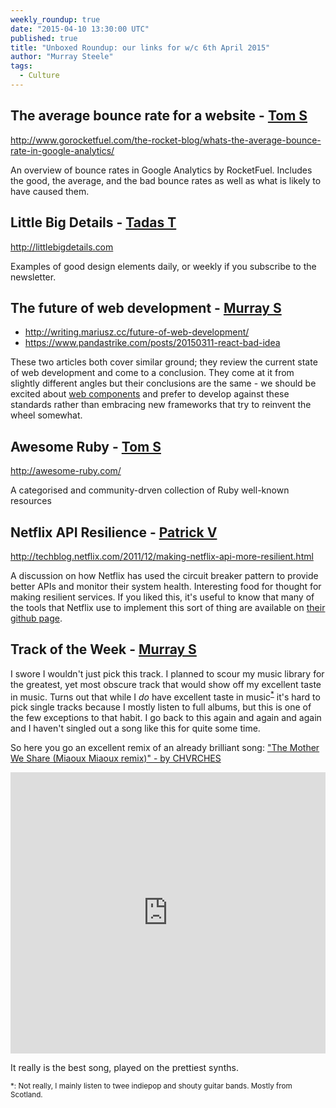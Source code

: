 ```yaml
---
weekly_roundup: true
date: "2015-04-10 13:30:00 UTC"
published: true
title: "Unboxed Roundup: our links for w/c 6th April 2015"
author: "Murray Steele"
tags:
  - Culture
---
```


## The average bounce rate for a website - [Tom S](/people#tom-sabin)

http://www.gorocketfuel.com/the-rocket-blog/whats-the-average-bounce-rate-in-google-analytics/

An overview of bounce rates in Google Analytics by RocketFuel. Includes the good, the average, and the bad bounce rates as well as what is likely to have caused them.

## Little Big Details - [Tadas T](https://twitter.com/tadas_t)

http://littlebigdetails.com

Examples of good design elements daily, or weekly if you subscribe to the newsletter.

## The future of web development - [Murray S](/people#murray-steele)

* http://writing.mariusz.cc/future-of-web-development/
* https://www.pandastrike.com/posts/20150311-react-bad-idea

These two articles both cover similar ground; they review the current state of web development and come to a conclusion.  They come at it from slightly different angles but their conclusions are the same - we should be excited about [web components](http://webcomponents.org/) and prefer to develop against these standards rather than embracing new frameworks that try to reinvent the wheel somewhat.

## Awesome Ruby - [Tom S](/people#tom-sabin)

http://awesome-ruby.com/

A categorised and community-drven collection of Ruby well-known resources

## Netflix API Resilience - [Patrick V](/people#patrick-vine)

http://techblog.netflix.com/2011/12/making-netflix-api-more-resilient.html

A discussion on how Netflix has used the circuit breaker pattern to provide better APIs and monitor their system health. Interesting food for thought for making resilient services.  If you liked this, it's useful to know that many of the tools that Netflix use to implement this sort of thing are available on [their github page](http://netflix.github.io/#repo).

## Track of the Week - [Murray S](/people#murray-steele)

I swore I wouldn't just pick this track.  I planned to scour my music library for the greatest, yet most obscure track that would show off my excellent taste in music.  Turns out that while I *do* have excellent taste in music<sup>[*](#fn-1)</sup> it's hard to pick single tracks because I mostly listen to full albums, but this is one of the few exceptions to that habit.  I go back to this again and again and again and I haven't singled out a song like this for quite some time.

So here you go an excellent remix of an already brilliant song: ["The Mother We Share (Miaoux Miaoux remix)" - by CHVRCHES](https://soundcloud.com/chvrches/the-mother-we-share-miaoux)

<iframe width="100%" height="450" scrolling="no" frameborder="no" src="https://w.soundcloud.com/player/?url=https%3A//api.soundcloud.com/tracks/65197679&amp;auto_play=false&amp;hide_related=false&amp;show_comments=true&amp;show_user=true&amp;show_reposts=false&amp;visual=true"></iframe>

It really is the best song, played on the prettiest synths.

<small><a name="fn-1">*</a>: Not really, I mainly listen to twee indiepop and shouty guitar bands.  Mostly from Scotland.</small>
